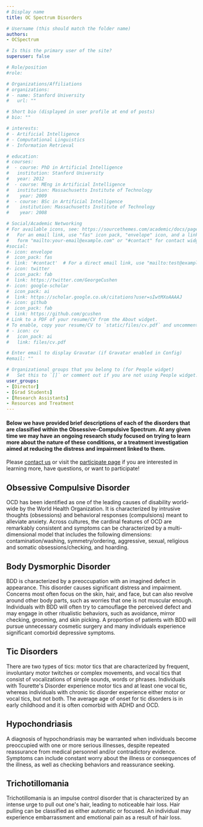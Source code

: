 ```yaml
---
# Display name
title: OC Spectrum Disorders

# Username (this should match the folder name)
authors:
- OCSpectrum

# Is this the primary user of the site?
superuser: false

# Role/position
#role: 

# Organizations/Affiliations
# organizations:
# - name: Stanford University
#   url: ""

# Short bio (displayed in user profile at end of posts)
# bio: ""

# interests:
# - Artificial Intelligence
# - Computational Linguistics
# - Information Retrieval

# education:
# courses:
#  - course: PhD in Artificial Intelligence
#   institution: Stanford University
#   year: 2012
#  - course: MEng in Artificial Intelligence
#   institution: Massachusetts Institute of Technology
#    year: 2009
#  - course: BSc in Artificial Intelligence
#    institution: Massachusetts Institute of Technology
#    year: 2008

# Social/Academic Networking
# For available icons, see: https://sourcethemes.com/academic/docs/page-builder/#icons
#   For an email link, use "fas" icon pack, "envelope" icon, and a link in the
#   form "mailto:your-email@example.com" or "#contact" for contact widget.
#social:
#- icon: envelope
#  icon_pack: fas
#  link: '#contact'  # For a direct email link, use "mailto:test@example.org".
#- icon: twitter
#  icon_pack: fab
#  link: https://twitter.com/GeorgeCushen
#- icon: google-scholar
#  icon_pack: ai
#  link: https://scholar.google.co.uk/citations?user=sIwtMXoAAAAJ
#- icon: github
#  icon_pack: fab
#  link: https://github.com/gcushen
# Link to a PDF of your resume/CV from the About widget.
# To enable, copy your resume/CV to `static/files/cv.pdf` and uncomment the lines below.
# - icon: cv
#   icon_pack: ai
#   link: files/cv.pdf

# Enter email to display Gravatar (if Gravatar enabled in Config)
#email: ""

# Organizational groups that you belong to (for People widget)
#   Set this to `[]` or comment out if you are not using People widget.
user_groups:
- [Director]
- [Grad Students]
- [Research Assistants]
- Resources and Treatment
---
```


#### Below we have provided brief descriptions of each of the disorders that are classified within the Obsessive-Compulsive Spectrum. At any given time we may have an ongoing research study focused on trying to learn more about the nature of these conditions, or a treatment investigation aimed at reducing the distress and impairment linked to them.

Please [contact us](https://paso-lab.netlify.app/#contact) or visit the [participate page](https://paso.psy.miami.edu/participate/index.html) if you are interested in learning more, have questions, or want to participate!

## Obsessive Compulsive Disorder
OCD has been identified as one of the leading causes of disability world-wide by the World Health Organization.  It is characterized by intrusive thoughts (obsessions) and behavioral responses (compulsions) meant to alleviate anxiety.  Across cultures, the cardinal features of OCD are remarkably consistent and symptoms can be characterized by a multi-dimensional model that includes the following dimensions: contamination/washing, symmetry/ordering, aggressive, sexual, religious and somatic obsessions/checking, and hoarding.

## Body Dysmorphic Disorder
BDD is characterized by a preoccupation with an imagined defect in appearance.  This disorder causes significant distress and impairment.  Concerns most often focus on the skin, hair, and face, but can also revolve around other body parts, such as worries that one is not muscular enough.  Individuals with BDD will often try to camouflage the perceived defect and may engage in other ritualistic behaviors, such as avoidance, mirror checking, grooming, and skin picking.  A proportion of patients with BDD will pursue unnecessary cosmetic surgery and many individuals experience significant comorbid depressive symptoms.

## Tic Disorders
There are two types of tics: motor tics that are characterized by frequent, involuntary motor twitches or complex movements, and vocal tics that consist of vocalizations of simple sounds, words or phrases.  Individuals with Tourette's Disorder experience motor tics and at least one vocal tic, whereas individuals with chronic tic disorder experience either motor or vocal tics, but not both.  The average age of onset for tic disorders is in early childhood and it is often comorbid with ADHD and OCD.

## Hypochondriasis
A diagnosis of hypochondriasis may be warranted when individuals become preoccupied with one or more serious illnesses, despite repeated reassurance from medical personnel and/or contradictory evidence.  Symptoms can include constant worry about the illness or consequences of the illness, as well as checking behaviors and reassurance seeking.

## Trichotillomania
Trichotillomania is an impulse control disorder that is characterized by an intense urge to pull out one's hair, leading to noticeable hair loss.  Hair pulling can be classified as either automatic or focused.  An individual may experience embarrassment and emotional pain as a result of hair loss.

